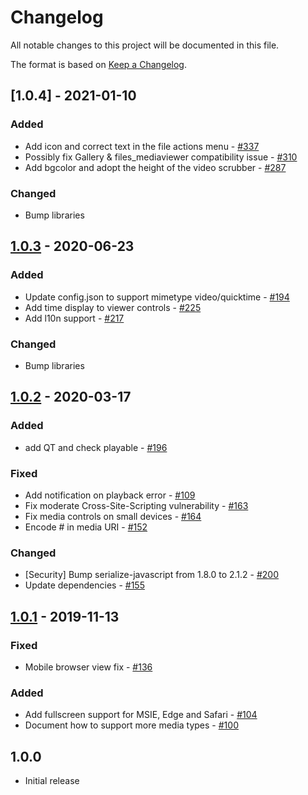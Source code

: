 # Changelog

All notable changes to this project will be documented in this file.

The format is based on [Keep a Changelog](http://keepachangelog.com/en/1.0.0/).

## [1.0.4] - 2021-01-10

### Added

- Add icon and correct text in the file actions menu - [#337](https://github.com/owncloud/files_mediaviewer/pull/337)
- Possibly fix Gallery & files_mediaviewer compatibility issue - [#310](https://github.com/owncloud/files_mediaviewer/pull/310)
- Add bgcolor and adopt the height of the video scrubber - [#287](https://github.com/owncloud/files_mediaviewer/pull/287)

### Changed

- Bump libraries

## [1.0.3] - 2020-06-23

### Added

- Update config.json to support mimetype video/quicktime - [#194](https://github.com/owncloud/files_mediaviewer/issues/194)
- Add time display to viewer controls - [#225](https://github.com/owncloud/files_mediaviewer/issues/225)
- Add l10n support - [#217](https://github.com/owncloud/files_mediaviewer/issues/217)

### Changed

- Bump libraries

## [1.0.2] - 2020-03-17

### Added

- add QT and check playable - [#196](https://github.com/owncloud/files_mediaviewer/issues/196)

### Fixed

- Add notification on playback error - [#109](https://github.com/owncloud/files_mediaviewer/issues/109)
- Fix moderate Cross-Site-Scripting vulnerability - [#163](https://github.com/owncloud/files_mediaviewer/issues/163)
- Fix media controls on small devices - [#164](https://github.com/owncloud/files_mediaviewer/issues/164)
- Encode # in media URI - [#152](https://github.com/owncloud/files_mediaviewer/issues/152)

### Changed

- [Security] Bump serialize-javascript from 1.8.0 to 2.1.2 - [#200](https://github.com/owncloud/files_mediaviewer/issues/200)
- Update dependencies - [#155](https://github.com/owncloud/files_mediaviewer/issues/155)

## [1.0.1] - 2019-11-13

### Fixed

- Mobile browser view fix - [#136](https://github.com/owncloud/files_mediaviewer/issues/136)

### Added

- Add fullscreen support for MSIE, Edge and Safari - [#104](https://github.com/owncloud/files_mediaviewer/issues/104)
- Document how to support more media types - [#100](https://github.com/owncloud/files_mediaviewer/issues/100)

## 1.0.0

- Initial release

[Unreleased]: https://github.com/owncloud/files_mediaviewer/compare/v1.0.3...HEAD
[1.0.3]: https://github.com/owncloud/files_mediaviewer/compare/v1.0.2...v1.0.3
[1.0.2]: https://github.com/owncloud/files_mediaviewer/compare/v1.0.1...v1.0.2
[1.0.1]: https://github.com/owncloud/files_mediaviewer/compare/v1.0.0...v1.0.1
